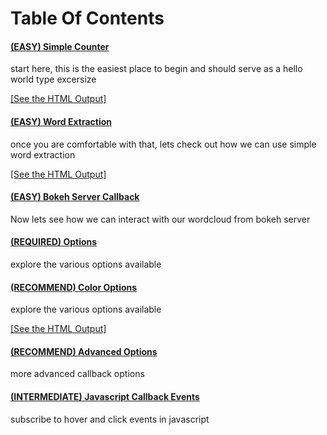 # Table Of Contents

#### [(EASY) Simple Counter](/examples/simple_counts_static_html.py)
start here, this is the easiest place to begin and should serve as a hello world type excersize

[[See the HTML Output]](https://joranbeasley.github.io/bokeh_wordcloud2/examples/simple_counts_static_html.html)

#### [(EASY) Word Extraction](/examples/extract_words_static_html.py)
once you are comfortable with that, lets check out how we can use simple word extraction

[[See the HTML Output]](https://joranbeasley.github.io/bokeh_wordcloud2/examples/extract_words_static_html.html)

#### [(EASY) Bokeh Server Callback](/examples/python_callbacks_server.py)
Now lets see how we can interact with our wordcloud from bokeh server

#### [(REQUIRED) Options](/examples/simple_options.py)
explore the various options available

#### [(RECOMMEND) Color Options](/examples/simple_options_colors.py)
explore the various options available

[[See the HTML Output]](https://joranbeasley.github.io/bokeh_wordcloud2/examples/simple_options_colors.html?)

#### [(RECOMMEND) Advanced Options](/examples/advanced_options.py)
more advanced callback options 

#### [(INTERMEDIATE) Javascript Callback Events](/examples/js_callbacks.py)
subscribe to hover and click events in javascript
